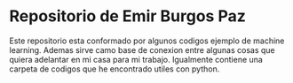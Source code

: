 # Repositorio de Emir Burgos Paz
 
Este repositorio esta conformado por algunos codigos ejemplo de machine learning. Ademas sirve camo base de conexion entre algunas cosas que quiera adelantar en mi casa para mi trabajo.
Igualmente contiene una carpeta de codigos que he encontrado utiles con python.




